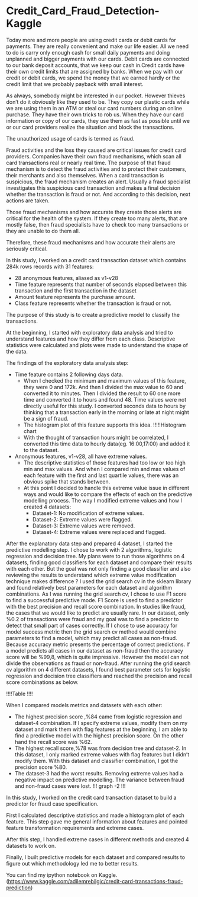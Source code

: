 # Credit_Card_Fraud_Detection-Kaggle

Today more and more people are using credit cards or debit cards for payments. They are really convenient and make our life easier. All we need to do is carry only enough cash for small daily payments and doing unplanned and bigger payments with our cards.
Debit  cards are connected to our bank deposit accounts, that we keep our cash in.Credit cards have their own credit limits that are assigned by banks. When we pay with our credit or debit cards, we spend the money that we earned hardly or the credit limit that we probably payback with small interest.

As always, somebody might be interested in our pocket. However thieves don’t do it obviously like they used to be. They copy our plastic cards while we are using them in an ATM or steal our card numbers during an online purchase. They have their own tricks to rob us. When they have our card information or copy of our cards, they use them as fast as possible until we or our card providers realize the situation and block the transactions.

The unauthorized usage of cards is termed as fraud.

Fraud activities and the loss they caused are critical issues for credit card providers. Companies have their own fraud mechanisms, which scan all card transactions real or nearly real time. The purpose of that fraud mechanism is to detect the fraud activities and to protect their customers, their merchants and also themselves. When a card transaction is suspicious, the fraud mechanism creates an alert. Usually a fraud specialist investigates this suspicious card transaction and makes a final decision whether the transaction is fraud or not. And according to this decision, next actions are taken. 

Those fraud mechanisms and how accurate they create those alerts are critical for the health of the system. If they create too many alerts, that are mostly false, then fraud specialists have to check too many transactions or they are unable to do them all.

Therefore, these fraud mechanisms and how accurate their alerts are seriously critical.

In this study, I worked on a credit card transaction dataset which contains 284k rows records with 31 features:

- 28 anonymous features, aliased as v1-v28
- Time feature represents that number of seconds elapsed between this transaction and the first transaction in the dataset
- Amount feature represents the purchase amount.
- Class feature represents whether the transaction is fraud or not.

The purpose of this study is to create a predictive model to classify the transactions.

At the beginning, I started with exploratory data analysis and tried to understand features and how they differ from each class. Descriptive statistics were calculated and plots were made to understand the shape of the data.

The findings of the exploratory data analysis step:
- Time feature contains 2 following days data. 
  - When I checked the minimum and maximum values of this feature, they were 0 and 172k. And then I divided the max value to 60 and converted it to minutes. Then I divided the result to 60 one more time and converted it to hours and found 48. Time values were not directly useful for this study. I converted seconds data to hours by thinking that a transaction early in the morning or late at night might be a sign of fraud. 
  - The histogram plot of this feature supports this idea.
 !!!!!Histogram chart
  - With the thought of transaction hours might be correlated, I converted this time data to hourly data(eg. 16:00,17:00) and added it to the dataset.
- Anonymous features, v1-v28, all have extreme values.
  - The descriptive statistics of those features had too low or too high min and max values. And when I compared min and max values of each feature with the first and last quartile values, there was an obvious spike that stands between.
  - At this point I decided to handle this extreme value issue in different ways and would like to compare the effects of each on the predictive modelling process. The way I modified extreme values and how I created 4 datasets:
    - Dataset-1: No modification of extreme values.
    - Dataset-2: Extreme values were flagged.
    - Dataset-3: Extreme values were removed.
    - Dataset-4: Extreme values were replaced and flagged.

After the explanatory data step and prepared 4 dataset, I started the predictive modelling step. I chose to work with 2 algorithms, logistic regression and decision tree. My plans were to run those algorithms on 4 datasets, finding good classifiers for each dataset and compare their results with each other. But the goal was not only finding a good classifier and also reviewing the results to understand which extreme value modification technique makes difference ? 
I used the grid search cv in the sklearn library and found relatively best parameters for each dataset and algorithm combinations. As I was running the grid search cv, I chose to use F1 score to find a successful predictive mode. F1 Score is used to find a predictor with the best precision and recall score combination. In studies like fraud, the cases that we would like to predict are usually rare. In our dataset, only %0.2 of transactions were fraud and my goal was to find a predictor to detect that small part of cases correctly. If I chose to use accuracy for model success metric then the grid search cv method would combine parameters to find a model, which may predict all cases as non-fraud. Because accuracy metric presents the percentage of correct predictions. If a model predicts all cases in our dataset as non-fraud then the accuracy score will be %99,8, which is quite impressive. However the model can not divide the observations as fraud or non-fraud.
After running the grid search cv algorithm on 4 different datasets, I found best parameter sets for logistic regression and decision tree classifiers and reached the precision and recall score combinations as below.

!!!!Table !!!!

When I compared models metrics and datasets with each other:
- The highest precision score ,%84 came from logistic regression and dataset-4 combination. If I specify extreme values, modify them on my dataset and mark them with flag features at the beginning, I am able to find a predictive model with the highest precision score. On the other hand the recall score was %62.
- The highest recall score,%78 was from decision tree and dataset-2. In this dataset, I only marked extreme values with flag features but I didn’t modify them. With this dataset and classifier combination, I got the precision score %80. 
- The dataset-3 had the worst results. Removing extreme values had a negative impact on predictive modelling. The variance between fraud and non-fraud cases were lost. 
!!!  graph -2 !!!

In this study, I worked on the credit card transaction dataset to build a predictor for fraud case specification.

First I calculated descriptive statistics and made a histogram plot of each feature. This step gave me general information about features and pointed feature transformation requirements and extreme cases.

After this step, I handled extreme cases in different methods and created 4 datasets to work on. 

Finally, I built predictive models for each dataset and compared results to figure out which methodology led me to better results.

You can find my ipython notebook on Kaggle.
(https://www.kaggle.com/adilemrebilgic/credit-card-transactions-fraud-prediction)
